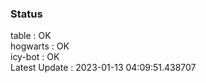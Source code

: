 ### Status


table : OK  
hogwarts : OK  
icy-bot : OK  
Latest Update : 2023-01-13 04:09:51.438707

